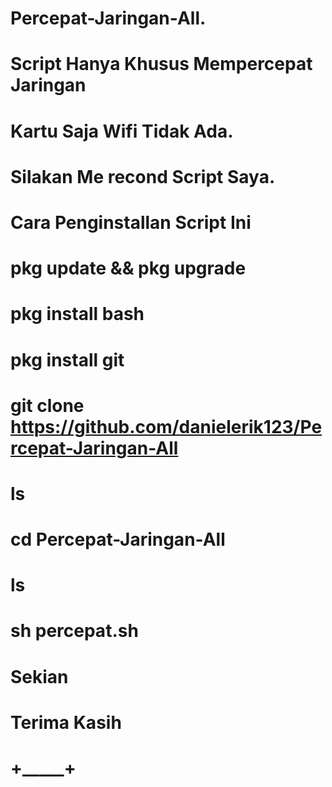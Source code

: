 # Percepat-Jaringan-All.
# Script Hanya Khusus Mempercepat Jaringan
# Kartu Saja Wifi Tidak Ada.
# Silakan Me recond Script Saya.



# Cara Penginstallan Script Ini
# pkg update && pkg upgrade
# pkg install bash
# pkg install git
# git clone https://github.com/danielerik123/Percepat-Jaringan-All
# ls
# cd Percepat-Jaringan-All
# ls
# sh percepat.sh



# Sekian
# Terima Kasih
# +_____+

